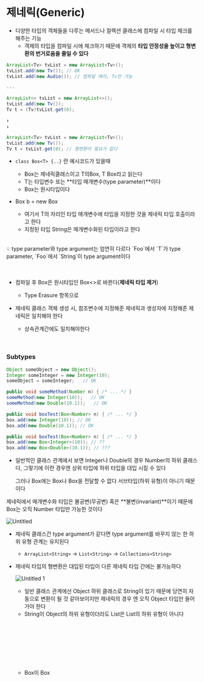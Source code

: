 # 제네릭(Generic)

- 다양한 타입의 객체들을 다루는 메서드나 컬렉션 클래스에 컴파일 시 타입 체크를 해주는 기능
    - 객체의 타입을 컴파일 시에 체크하기 때문에 객체의 **타입 안정성을 높이고 형변환의 번거로움을 줄일 수 있다**

```java
ArrayList<Tv> tvList = new ArrayList<Tv>();
tvList.add(new Tv()); // OK
tvList.add(new Audio()); // 컴파일 에러, Tv만 가능

---

ArrayList<> tvList = new ArrayList<>();
tvList.add(new Tv());
Tv t = (Tv)tvList.get(0);

↑
↓

ArrayList<Tv> tvList = new ArrayList<Tv>();
tvList.add(new Tv());
Tv t = tvList.get(0); // 형변환이 필요가 없다
```

- `class Box<T> {..}` 란 예시코드가 있을때
    - Box<T>는 제네릭클래스이고 T의Box, T Box라고 읽는다
    - T는 타입변수 또는 **타입 매개변수(type parameter)**이다
    - Box는 원시타입이다
- Box<String> b = new Box<String>
    - 여기서 T의 자리인 타입 매개변수에 타입을 지정한 것을 제네릭 타입 호출이라고 한다
    - 지정된 타입 String은 매개변수화된 타입이라고 한다

  <br>
  
<aside>
💡 type parameter와 type argument는 엄연히 다르다
`Foo<T>`에서 `T`가 type parameter, `Foo<String>`에서 `String`이 type argument이다

</aside>

<br>
<br>

  
- 컴파일 후 Box<String>은 원시타입인 Box<>로 바뀐다(**제네릭 타입 제거**)
    - Type Erasure 항목으로

- 제네릭 클래스 객체 생성 시, 참조변수에 지정해준 제네릭과 생성자에 지정해준 제네릭은 일치해야 한다
    - 상속관계간에도 일치해야한다

 <br>
  
  
### Subtypes

```java
Object someObject = new Object();
Integer someInteger = new Integer(10);
someObject = someInteger;   // OK

public void someMethod(Number n) { /* ... */ }
someMethod(new Integer(10));   // OK
someMethod(new Double(10.1));   // OK

public void boxTest(Box<Number> n) { /* ... */ }
box.add(new Integer(10)); // OK
box.add(new Double(10.1)); // OK

public void boxTest(Box<Number> n) { /* ... */ }
box.add(new Box<Integer>(10)); // ??
box.add(new Box<Double>(10.1)); // ???
```

- 일반적인 클래스 관계에서 보면 Integer나 Double의 경우 Number의 하위 클래스다, 그렇기에 이런 경우엔 상위 타입에 하위 타입을 대입 시킬 수 있다
    
    그러나 Box<Number>에는 Box<Integer>나 Box<Double>을 전달할 수 없다
    서브타입(하위 유형)이 아니기 때문이다
    

제네릭에서 매개변수화 타입은 불공변(무공변) 혹은 **불변(invariant)**이기 때문에 Box<Number>는 오직 Number 타입만 가능한 것이다

![Untitled](https://user-images.githubusercontent.com/119831581/224961821-841a4cc6-8844-4ba3-9977-746bea53fd8f.png)

- 제네릭 클래스간 type argument가 같다면 type argument를 바꾸지 않는 한 하위 유형 관계는 유지된다
    - `ArrayList<String>` → `List<String>` → `Collections<String>`
- 제네릭 타입의 형변환은 대입된 타입이 다른 제네릭 타입 간에는 불가능하다
    
  ![Untitled 1](https://user-images.githubusercontent.com/119831581/224961997-eb7733f2-343c-421b-8942-4141a2cf6906.png)
    
    - 일반 클래스 관계에선 Object 하위 클래스로 String이 있기 때문에 당연히 자동으로 변환이 될 것 같아보이지만
    제네릭의 경우 <Object>엔 오직 Object 타입만 들어가야 한다
    - String이 Object의 하위 유형이더라도 
    List<String>은 List<Object>의 하위 유형이 아니다
    - Box<String>이 Box<Object>로 형변환이 되지 않음
    - 하지만 Box<String>이 Box<? extends Object>로 형변환은 가능하다
        - 이것 덕에 매개변수의 다형성이 적용 가능해졌다

<br>

### Type Inference(유형 추론)

유형 추론은 type argument를 결정하기 위해 메서드 호출 및 선언에서 type argument를 지정하지 않아도 알아서 적용시켜주는 java 컴파일러의 기능이다

![Untitled 2](https://user-images.githubusercontent.com/119831581/224962327-95042e1b-5544-4528-a2f5-31aa60f6715a.png)

다만 다이아몬드라고 불리는 `<>` 를 사용하는 경우 인스턴스화 되는 일반 클래스의 실제 유형 매개변수를 유추할 수 있다

- 메서드 선언부에 제네릭 타입이 선언된 메서드를 제네릭 메서드라고 한다
    - ex_) static **<T>** void sort(List<T> list, Comparator<? super T> c) { … }
    접근지시자와 반환타입 사이에 위치하지 않으면 컴파일 에러가 발생한다
    - 메서드에 제네릭 타입을 선언하면 static을 사용할 수 있다
    - 메서드에 선언된 제네릭 타입은 지역 변수를 선언한 것과 같다고 생각하자
        - 이 타입 매개변수는 메서드 내에서만 지역적으로 사용되기 때문

<br>
<br>

### Bounded Type

- 한 종류의 타입만 저장을 해도 아직은 타입 매개변수에 모든 종류의 타입을 지정할 수 있다
    - 이럴때 제한된 제네릭 클래스로 위험성을 더 줄일 수 있다
    - 제네릭 타입에 extends를 사용해 특정 타입의 자손만 대입할 수 있게 만드는 것
    
    ```java
    public class Box<T extends Number>{
    	public void set(T value){};
    }
    
    public static void main(String[] args){
    	Box<Integer> box = new Box<>();
    	box.set("Hi"); // compile error
    }
    
    // Box의 타입을 Number의 서브타입만 들어오도록 허용했다
    // Integer는 Number의 서브타입이기 때문에 Box<Integer>와 같은 선언이 가능하다
    // 하지만 set함수로 문자열을 전달하려 했기 때문에 컴파일 오류가 발생했다
    ```
    
    - 클래스 말고도 인터페이스를 구현해야하는 제약에도 extends를 사용한다
- 타입 매개변수는 한 가지의 bound만 가질 수 있는게 아니라 여러가지 bound를 가질 수 있다
`<T extends B1>` → `<T extends B1 & B2 & B3>`
    - 단 bound 적용시 인터페이스보다 클래스가 먼저 선언되어야 한다 
    → 그렇지 않으면 컴파일 에러 발생
    
- static 멤버에는 타입변수 T를 사용할 수 없다
    - static멤버는 인스턴스변수를 참조할 수 없다
    - 제네릭 배열도 선언은 가능하지만 new T[ ]와 같이 생성은 안된다
        - **컴파일 시점에 T가 어떤 타입이 될지 전혀 알 수 없기 때문**

<br>

### WildCard

제네릭스에서 보이는 `?`  물음표는 와일드 카드다(타입의 상한, 하한을 걸어주는)

- `<? extends T>`는 T와 그 자손들만 가능
- `<? super T>`는 T와 그 조상들만 가능
- <?>는 제한이 없다, 모든 타입이 가능하고 <? extends Object>와 같은 의미이다

와일드카드 `?` 는 알 수 없는 타입이면서 아무거나 될 수 있는 타입을 의미한다

```java
public static double sumOfList(List<? extends Number> list) {
    double s = 0.0;
    for (Number n : list)
        s += n.doubleValue();
    return s;
}

List<Integer> li = Arrays.asList(1, 2, 3);
System.out.println("sum = " + sumOfList(li));

List<Double> ld = Arrays.asList(1.2, 2.3, 3.5);
System.out.println("sum = " + sumOfList(ld));
```

`List<? extends Number>` 가 의미하는 것은 List의 타입이 Number의 서브타입이 될 수 있다는 것이다

그렇기에 Number의 하위 타입인 Integer, Double타입으로 `List<Integer>`, `List<Double>`이 전달될 수 있게 되었다

<br>

### **PECS**

Productor-extends, Consumer-super

컬렉션을 생성하고 소비할때 제네릭을 사용하는 경우 규칙이 있다

```java
public void doSomething(List<? extends MyClass> list) {
  for (MyClass e : list) { // read - Ok
      System.out.println(e);
  }
}

public void doSomething(List<? extends MyClass> list) {
  list.add(new MyClass()); // read - Compile Error
}

public void doSomething(List<? super MyClass> list) {
  for (MyClass e : list) { // write - Compile Error
      System.out.println(e);
  }
}

public void doSomething(List<? super MyClass> list) {
  list.add(new MyClass()); // write - Ok
}
```

Productor-extends의 경우 **읽기**만 가능하고, Consumer-super의 경우 **쓰기**만 가능하다

- 오라클 공식 문서에선 이와 같은 지침으로 사용하라고 나와있다
    - In변수는 코드에 데이터를 제공(생산)하는 것 - `extends` 를 사용
        - `copy(src, dest)` 라는 복사 메서드에서 src는 복사할 데이터를 ‘제공’ 하므로 in 매개변수이다
        - 이것이 Covariance(공변)이라고 한다
    - out변수는 다른 곳에서 사용할 데이터를 보유(소비)하는 것 - `super` 를 사용
        - 반대로 `copy(src, dest)` 에서 dest는 들어올 데이터를 허용(사용)하기 때문에 out 매개변수이다
        - 이것을 Contravariance(반공변)이라고 한다
    - 다만 두 가지 사용지침은 메서드의 반환 타입엔 적용되지 않는다

- 결론적으로 구조에서 값을 가져오려는 경우에는 공변(extends)을 사용하고, 값을 구조에 넣으려는 경우에는 반공변(super)를 사용하면 된다

### Recursive type bound(재귀적 타입 제한)

- 자기 자신이 들어간 표현식을 사용하여 타입 매개변수의 허용범위를 한정할 수 있다

```java
public interface Comparable<T> {
	int compareTo(T o);
}
```

여기서 타입 매개변수 T는 자신과 비교될 수 있는 요소를 정의한 것이다

Comparable을 구현하는 요소들의 목록을 정렬하거나 최대값, 최소값 등을 구하는 작업을 하기 위해서는 목록의 모든 요소들이 서로 비교 가능해야한다

```java
public static <T extends Comparable<T>> T max(Collection<T> c);
```

`<T extends Comparable<T>>` 은 **자신과 비교될 수 있는 모든 타입 T** 라고 읽을 수 있다

<br>
<br>

**재귀적 타입 제한 예시 1**

```java
package org.example.generic;

import java.util.ArrayList;
import java.util.List;

public class GenericPractice {
    public static void main(String[] args) {

        List<String> list = new ArrayList<>();
        list.add("1");
        list.add("2");
        list.add("3");

        System.out.println(RecursiveType.getMax(list));

    }
}

// 1.
// 비검사 경고 2개 발생
// Comparable 클래스를 raw type 으로 사용했다
// 검사받지 않은 원시타입Comparable의 멤버로 compareTo(T)를 호출했다
class RecursiveType {
    public static <E extends Comparable> E getMax(List<E> list){
        return list.stream().max((e1, e2) -> e1.compareTo(e2)).orElseThrow();
    }
}

// 2.
class RecursiveType {
    public static <E extends Comparable<E>> E getMax(List<E> list){
        return list.stream().max((e1, e2) -> e1.compareTo(e2)).orElseThrow();
    }
}

// 3.
class RecursiveType {
    public static <E extends Comparable<? super E>> E getMax(List<E> list){
        return list.stream().max((e1, e2) -> e1.compareTo(e2)).orElseThrow();
    }
}

// 3가지 메서드 모두 작동은 한다
```

첫번째 `getMax` 의 경우 경고가 두 개 발생한다

Comparable이 로우 타입이라 타입 안정성을 보장 할 수 없다는 것이다

e1의 타입은 파라미터로 받은 list의 실제 타입 매개변수로 실체화 되기에 컴파일러가 타입 추론이 가능하다

e2의 타입은 Comparable의 실제 타입 매개변수로 추론해야하는데
Comparable은 **로우 타입(raw type)이라 제네릭 정보가 소거되기 때문에 타입 추론이 불가능**하다

그래서 재귀적 한정 타입 방식으로 제한을 걸어주면 해결된다

<br>
<br>


**재귀적 타입 제한 예시 2**

[https://stackoverflow.com/questions/7385949/what-does-recursive-type-bound-in-generics-mean](https://stackoverflow.com/questions/7385949/what-does-recursive-type-bound-in-generics-mean)

과일을 크기별로 비교하고 같은 종류만 비교할 수 있다고 가정해보자

```java
1.
class Fruit implements Comparable<Fruit> {
    private final Integer size;

    public Fruit(Integer size) {
        this.size = size;
    }

    public Integer getSize() {
        return size;
    }

    @Override public int compareTo(Fruit other) {
        return size.compareTo(other.getSize());
    }
}

class Apple extends Fruit<Apple> {
    public Apple(Integer size) {
        super(size);
    }
}

class Orange extends Fruit<Orange> {
    public Orange(Integer size) {
        super(size);
    }
}

...
apple1.compareTo(orange1);    // No error
```

1번의 경우 사과끼리 오렌지끼리 비교해야하는데 사과와 오렌지를 비교해도 오류가 나지 않는다

<br>

같은 종류의 과일끼리 비교 하기 위해 타입 매개변수를 넣어 특정 과일 종류만 비교하도록 만들었다

```java
2.
class Fruit<T> implements Comparable<T> {
    private final Integer size;

    public Fruit(Integer size) {
        this.size = size;
    }

    public Integer getSize() {
        return size;
    }

    @Override
    public int compareTo(T other) {
        return size.compareTo(other.getSize()); // compile error
    }
}

class Apple extends Fruit<Apple> {
    public Apple(Integer size) {
        super(size);
    }
}

class Orange extends Fruit<Orange> {
    public Orange(Integer size) {
        super(size);
    }
}

```

다른 과일 타입의 비교를 제한하기 위해 타입 매개변수 T를 넣어 재구성했지만

Fruit클래스의 `getSize()` 가 컴파일 되지 않는다

컴파일 시 T의 타입에 제한이 걸려있지 않기 때문이다

T는 아무 클래스나 될 수 있지만 T에 들어올 수 있는 모든 클래스가 `getSize()` 메서드를 사용할 수 없기 때문이다

<br>

여기서 재귀적 한정(제한, bound) 타입을 사용한다

```java
3.
class Fruit<T extends Fruit<T>> implements Comparable<T> {
    private final Integer size;

    public Fruit(Integer size) {
        this.size = size;
    }

    public Integer getSize() {
        return size;
    }

    @Override
    public int compareTo(T other) {
        return size.compareTo(other.getSize());
    }
}

class Apple extends Fruit<Apple> {
    public Apple(Integer size) {
        super(size);
    }
}

class Orange extends Fruit<Orange> {
    public Orange(Integer size) {
        super(size);
    }
}
```

T에 제한을 걸어 컴파일러에게 T가 Fruit의 서브타입이라고 알려야 한다

→ 다른 말로 T가 Fruit<T>의 제한을 받는 타입이어야만 한다는 것
(T타입은 Fruit를 상속받아야 한다는 것이다)

→ 그렇기에 extends를 사용해 상한선을 걸었다 `T extends Fruit<T>` 

Fruit의 서브 타입만 타입 인자로 허용된다는 것이다

이제 컴파일러는 Fruit 클래스의 서브타입에서 `getSize()` 메서드를 사용할 수 있다는걸 알게 되었기에 `getSize()` 사용이 가능해진다

이렇게되면 같은 종류의 과일끼리 서로 비교가 가능해진다

<br>

### Type Erasure(타입 삭제)

- 컴파일러는 모든 타입 매개변수를 지우고 타입 매개변수가 제한되어 있으면 첫 번째 바인딩으로 타입 매개변수가 지정되지 않으면 Object로 바꾼다
    
    
- 브리지 메서드를 생성하여 다형성을 유지한다

<br>

### 브리지 메서드(bridge method)란?

타입 삭제 전 예시 코드를 보자

```java
# 타입 삭제 전
public class Node<T> {

    public T data;

    public Node(T data) { this.data = data; }

    public void setData(T data) {
        System.out.println("Node.setData");
        this.data = data;
    }
}

public class MyNode extends Node<Integer> {
    public MyNode(Integer data) { super(data); }

    public void setData(Integer data) {
        System.out.println("MyNode.setData");
        super.setData(data);
    }
}
```

이후 코드를 작성하면 오류가 발생한다

```java
MyNode mn = new MyNode(5);
Node n = mn;            // A raw type - compiler throws an unchecked warning
n.setData("Hello");     // Causes a ClassCastException to be thrown.
Integer x = mn.data;

--------

MyNode mn = new MyNode(5);
Node n = mn;            // A raw type - compiler throws an unchecked warning
                        // Note: This statement could instead be the following:
                        //     Node n = (Node)mn;
                        // However, the compiler doesn't generate a cast because
                        // it isn't required.
n.setData("Hello");     // Causes a ClassCastException to be thrown.
Integer x = (Integer)mn.data;
```

여기서 브리지 메서드가 필요한 이유가 나온다

먼저 타입 삭제 후의 코드를 보자

```java
# 타입 삭제 후
public class Node {

    public Object data;

    public Node(Object data) { this.data = data; }

    public void setData(Object data) {
        System.out.println("Node.setData");
        this.data = data;
    }
}

public class MyNode extends Node {

    public MyNode(Integer data) { super(data); }

    public void setData(Integer data) {
        System.out.println("MyNode.setData");
        super.setData(data);
    }
}
```

타입 삭제 이후 타입 파라미터 `T` 가 Object로 바뀌었다 

그렇기 때문에 MyNode에 있는 메서드와 타입이 일치하지 않는 상황이 발생했다

`Node.setData(T)`는 `Node.setData(Object)`가 되어버렸기에

`MyNode.setData(Integer)` 메서드는 `Node.setData(Object)`를 재정의(override)하지 않게된다

결과적으로 java의 컴파일러는 **다형성**을 유지하기 위해 

서브타입이 제대로 작동하는지 브리지 메서드를 만들어 확인하게 된다

즉, 자식 클래스에서 부모 클래스의 메서드를 **재정의(Override)** 하지 않고 사용하려고 했기에 오류가 난 것이다

```java
class MyNode extends Node {

    // Bridge method generated by the compiler
    //
    public void setData(Object data) {
        setData((Integer) data);
    }

    public void setData(Integer data) {
        System.out.println("MyNode.setData");
        super.setData(data);
    }

    // ...
}
```

> 컴파일러가 MyNode 클래스의 setData()에 대해 브리지 메서드를 생성한다
> 

브리지 메서드가 부모클래스의 메서드를 자동으로 재정의 해줬기에 다시 다형성이 적용되었다

---

참고 :

- 자바의 정석

- java generic docs

[Why Use Generics? (The Java™ Tutorials >        
            Learning the Java Language > Generics (Updated))](https://docs.oracle.com/javase/tutorial/java/generics/why.html)

[Time To Really Learn Generics: A Java 8 Perspective - No Fluff Just Stuff](https://nofluffjuststuff.com/magazine/2016/09/time_to_really_learn_generics_a_java_8_perspective)

[[ Java] Java의 Generics](https://medium.com/@joongwon/java-java의-generics-604b562530b3)

- PECS

[Java Generics PECS – Producer Extends Consumer Super | Baeldung](https://www.baeldung.com/java-generics-pecs)

- 공변(Covariance)과 반공변(Contravariance)

[Covariance and Contravariance In Java - DZone](https://dzone.com/articles/covariance-and-contravariance)

- 재귀적 타입 제한(Recursive type bound)

[What does "Recursive type bound" in Generics mean?](https://stackoverflow.com/questions/7385949/what-does-recursive-type-bound-in-generics-mean)
